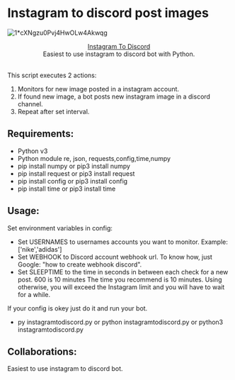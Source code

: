 # Instagram to discord post images
![1*cXNgzu0Pvj4HwOLw4Akwqg](https://markb4.files.wordpress.com/2021/01/discordinstagram.png?w=640)

<p align="center">
  <a href="https://www.instagram.com/">Instagram To Discord</a>
  <br/>
  Easiest to use instagram to discord bot with Python.
</p>
<br/>
This script executes 2 actions:

1. Monitors for new image posted in a instagram account.
2. If found new image, a bot posts new instagram image in a discord channel.
3. Repeat after set interval.

## Requirements:

- Python v3
- Python module re, json, requests,config,time,numpy
- pip install numpy or pip3 install numpy
- pip install request or pip3 install request
- pip install config or pip3 install config
- pip install time or pip3 install time

## Usage:

Set environment variables in config:

- Set USERNAMES to usernames accounts you want to monitor. Example: ['nike','adidas']
- Set WEBHOOK to Discord account webhook url. To know how, just Google: "how to create webhook discord".
- Set SLEEPTIME to the time in seconds in between each check for a new post. 600 is 10 minutes The time you recommend is 10 minutes. Using otherwise, you will exceed the Instagram limit and you will have to wait for a while.

If your config is okey just do it and run your bot.

- py instagramtodiscord.py or python instagramtodiscord.py or python3 instagramtodiscord.py


## Collaborations:

Easiest to use instagram to discord bot.
